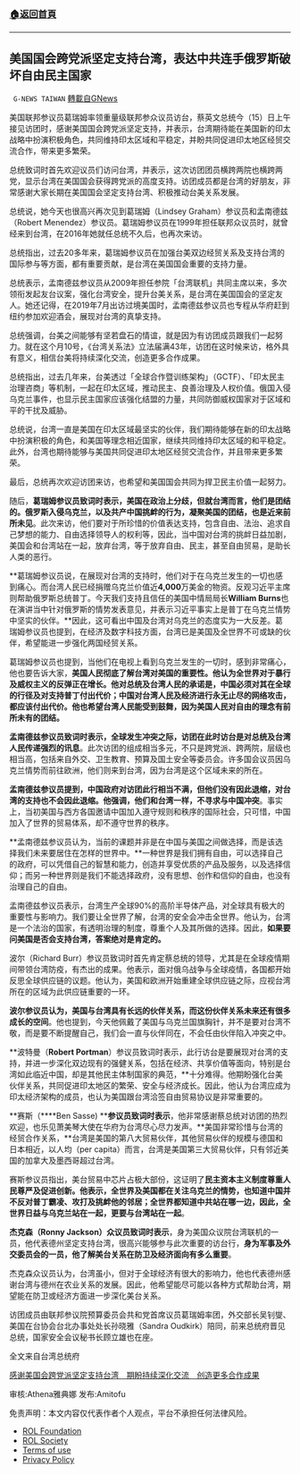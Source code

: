 ###  [:house:返回首頁](https://github.com/ourhimalayas/txt)
---


## 美国国会跨党派坚定支持台湾，表达中共连手俄罗斯破坏自由民主国家
` G-NEWS TAIWAN` [轉載自GNews](https://gnews.org/zh-hans/2352307/)

美国联邦参议员葛瑞姆率领重量级联邦参众议员访台，蔡英文总统今（15）日上午接见访团时，感谢美国国会跨党派坚定支持，并表示，台湾期待能在美国新的印太战略中扮演积极角色，共同维持印太区域和平稳定，并盼共同促进印太地区经贸交流合作，带来更多繁荣。

总统致词时首先欢迎议员们访问台湾，并表示，这次访团团员横跨两院也横跨两党，显示台湾在美国国会获得跨党派的高度支持。访团成员都是台湾的好朋友，非常感谢大家长期在美国国会坚定支持台湾、积极推动台美关系发展。

总统说，她今天也很高兴再次见到葛瑞姆（Lindsey Graham）参议员和孟南德兹（Robert Menendez）参议员。葛瑞姆参议员在1999年担任联邦众议员时，就曾经来到台湾，在2016年她就任总统不久后，也再次来访。

总统指出，过去20多年来，葛瑞姆参议员在加强台美双边经贸关系及支持台湾的国际参与等方面，都有重要贡献，是台湾在美国国会重要的支持力量。

总统表示，孟南德兹参议员从2009年担任参院「台湾联机」共同主席以来，多次领衔发起友台议案，强化台湾安全，提升台美关系，是台湾在美国国会的坚定友人。她还记得，在2019年7月出访过境美国时，孟南德兹参议员也专程从华府赶到纽约参加欢迎酒会，展现对台湾的真挚支持。

总统强调，台美之间能够有坚若盘石的情谊，就是因为有访团成员跟我们一起努力。就在这个月10号，《台湾关系法》立法届满43年，访团在这时候来访，格外具有意义，相信台美将持续深化交流，创造更多合作成果。

总统指出，过去几年来，台美透过「全球合作暨训练架构」（GCTF）、「印太民主治理咨商」等机制，一起在印太区域，推动民主、良善治理及人权价值。俄国入侵乌克兰事件，也显示民主国家应该强化结盟的力量，共同防御威权国家对于区域和平的干扰及威胁。

总统说，台湾一直是美国在印太区域最坚实的伙伴，我们期待能够在新的印太战略中扮演积极的角色，和美国等理念相近国家，继续共同维持印太区域的和平稳定。此外，台湾也期待能够与美国共同促进印太地区经贸交流合作，并且带来更多繁荣。

最后，总统再次欢迎访团来访，也希望和美国国会共同为捍卫民主价值一起努力。

随后，**葛瑞姆参议员致词时表示，美国在政治上分歧，但就台湾而言，他们是团结的。俄罗斯入侵乌克兰，以及共产中国挑衅的行为，凝聚美国的团结，也是近来前所未见**。此次来访，他们要对于所珍惜的价值表达支持，包含自由、法治、追求自己梦想的能力、自由选择领导人的权利等，因此，当中国对台湾的挑衅日益加剧，美国会和台湾站在一起，放弃台湾，等于放弃自由、民主，甚至自由贸易，是助长人类的恶行。

**葛瑞姆参议员说，在展现对台湾的支持时，他们对于在乌克兰发生的一切也感到痛心。而台湾人民已经捐赠乌克兰价值近****4,000****万美金的物资。反观习近平主席则帮助俄罗斯总统普丁。今天我们支持且信任的美国中情局局长****William Burns****也在演讲当中针对俄罗斯的情势发表意见，并表示习近平事实上是普丁在乌克兰情势中坚实的伙伴。**因此，这可看出中国及台湾对乌克兰的态度实为一大反差。葛瑞姆参议员也提到，在经济及数字科技方面，台湾已是美国及全世界不可或缺的伙伴，希望能进一步强化两国经贸关系。

葛瑞姆参议员也提到，当他们在电视上看到乌克兰发生的一切时，感到非常痛心，他也要告诉大家，**美国人民彻底了解台湾对美国的重要性。他认为全世界对于暴行及威权主义的反弹正在增长。他对总统及台湾人民的承诺是，中国必须对其在全球的行径及对支持普丁付出代价；中国对台湾人民及经济进行永无止尽的网络攻击，都应该付出代价。他也希望台湾人民能受到鼓舞，因为美国人民对自由的理念有前所未有的团结。**

**孟南德兹参议员致词时表示，全球发生冲突之际，访团在此时访台是对总统及台湾人民传递强烈的讯息**。此次访团的组成相当多元，不只是跨党派、跨两院，层级也相当高，包括来自外交、卫生教育、预算及国土安全等委员会。许多国会议员因乌克兰情势而前往欧洲，他们则来到台湾，因为台湾是这个区域未来的所在。

**孟南德兹参议员提到，中国政府对访团此行相当不满，但他们没有因此退缩，对台湾的支持也不会因此退缩。他强调，他们和台湾一样，不寻求与中国冲突**。事实上，当初美国与西方各国邀请中国加入遵守规则和秩序的国际社会，只可惜，中国加入了世界的贸易体系，却不遵守世界的秩序。

**孟南德兹参议员认为，当前的课题并非是在中国与美国之间做选择，而是该选择我们未来要居住在怎样的世界中。**一种世界是我们拥有自由，可以选择自己的政府，可以凭借自己的智慧和能力，创造并享受优质的产品及服务，以及选择信仰；而另一种世界则是我们不能选择政府，没有思想、创作和信仰的自由，也没有治理自己的自由。

孟南德兹参议员表示，台湾生产全球90%的高阶半导体产品，对全球具有极大的重要性与影响力。我们要让全世界了解，台湾的安全会冲击全世界。他认为，台湾是一个法治的国家，有透明治理的制度，尊重个人及其所做的选择。因此，**如果要问美国是否会支持台湾，答案绝对是肯定的。**

波尔（Richard Burr）参议员致词时首先肯定蔡总统的领导，尤其是在全球疫情期间带领台湾防疫，有杰出的成果。他表示，面对俄乌战争与全球疫情，各国都开始反思全球供应链的议题。他认为，美国和欧洲开始重建全球供应链之际，应视台湾所在的区域为此供应链重要的一环。

**波尔参议员认为，美国与台湾具有长远的伙伴关系，而这份伙伴关系未来还有很多成长的空间**。他也提到，今天他佩戴了美国与乌克兰国旗胸针，并不是要对台湾不敬，而是要不断提醒自己，我们会一直与伙伴同在，不会任由伙伴陷入冲突之中。

**波特曼（****Robert Portman****）参议员致词时表示，此行访台是要展现对台湾的支持，并进一步深化双边现有的强健关系，包括在经济、共享价值等面向，特别是台湾如此临近中国，却是其他民主体制国家的典范，**十分难得。他期盼强化台美伙伴关系，共同促进印太地区的繁荣、安全与经济成长。因此，他认为台湾应成为印太经济架构的成员，也认为美国跟台湾洽签自由贸易协议是非常重要的。

**赛斯（****Ben Sasse) ****参议员致词时表示**，他非常感谢蔡总统对访团的热烈欢迎，也乐见萧美琴大使在华府为台湾尽心尽力发声。**美国非常珍惜与台湾的经贸合作关系，**台湾是美国的第八大贸易伙伴，其他贸易伙伴的规模与德国和日本相近，以人均（per capita）而言，台湾是美国第三大贸易伙伴，只有邻近美国的加拿大及墨西哥超过台湾。

赛斯参议员指出，美台贸易中芯片占极大部份，这证明了**民主资本主义制度尊重人民尊严及促进创新。他表示，全世界及美国都在关注乌克兰的情势，也知道中国并不反对普丁霸凌、攻打及挑衅他的邻居；全世界都知道中共站在哪一边，因此，全世界日益与乌克兰站在一起，更要与台湾站在一起**。

**杰克森（****Ronny Jackson****）众议员致词时表示**，身为美国众议院台湾联机的一员，他代表德州坚定支持台湾，很高兴能够参与此次重要的访台行，**身为军事及外交委员会的一员，他了解美台关系在防卫及经济面向有多么重要**。

杰克森众议员认为，台湾虽小，但对于全球经济有很大的影响力，他也代表德州感谢台湾与德州在农业关系的发展。因此，他希望能尽可能以各种方式帮助台湾，期望能在防卫或经济方面进一步深化美台关系。

访团成员由联邦参议院预算委员会共和党首席议员葛瑞姆率团，外交部长吴钊燮、美国在台协会台北办事处处长孙晓雅（Sandra Oudkirk）陪同，前来总统府晋见总统，国家安全会议秘书长顾立雄也在座。

全文来自台湾总统府

[感谢美国会跨党派坚定支持台湾　期盼持续深化交流　创造更多合作成果](https://www.president.gov.tw/NEWS/26668)

审核:Athena雅典娜 发布:Amitofu

 

免责声明：本文内容仅代表作者个人观点，平台不承担任何法律风险。

- [ROL Foundation](https://rolfoundation.org/)
- [ROL Society](https://rolsociety.org/)
- [Terms of use](https://gnews.org/terms-of-use-3/)
- [Privacy Policy](https://gnews.org/privacy-policy/)
